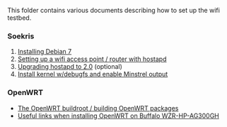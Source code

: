 This folder contains various documents describing how to set up the wifi testbed.

### Soekris ###

1. [Installing Debian 7](./soekris-install-debian7-usbstick.md)
2. [Setting up a wifi access point / router with hostapd](./soekris-debian7-wifi-node-setup.md)
3. [Upgrading hostapd to 2.0](./upgrade-hostapd.md]) (optional)
4. [Install kernel w/debugfs and enable Minstrel output](./soekris-wifi-debug-kernel.md)

### OpenWRT ###

* [The OpenWRT buildroot / building OpenWRT packages](./building-openwrt-packages.md)
* [Useful links when installing OpenWRT on Buffalo WZR-HP-AG300GH](./openwrt-install-buffalo-wzr-hp-ag300h.md)


